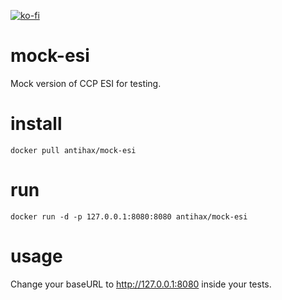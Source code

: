 [![ko-fi](https://ko-fi.com/img/githubbutton_sm.svg)](https://ko-fi.com/O5O33VK5S)

# mock-esi
Mock version of CCP ESI for testing.

# install
`docker pull antihax/mock-esi`

# run
`docker run -d -p 127.0.0.1:8080:8080 antihax/mock-esi`

# usage
Change your baseURL to http://127.0.0.1:8080 inside your tests.
